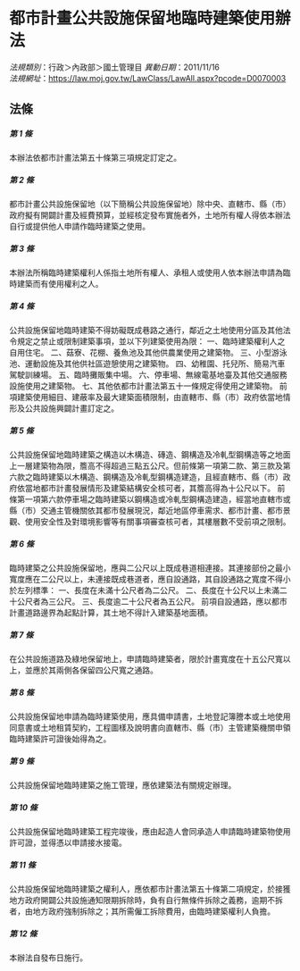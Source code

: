 # 都市計畫公共設施保留地臨時建築使用辦法

*法規類別*：行政＞內政部＞國土管理目
*異動日期*：2011/11/16  
*法規網址*：https://law.moj.gov.tw/LawClass/LawAll.aspx?pcode=D0070003



## 法條
##### 第 1 條
本辦法依都市計畫法第五十條第三項規定訂定之。

##### 第 2 條
都市計畫公共設施保留地（以下簡稱公共設施保留地）除中央、直轄市、縣（市）政府擬有開闢計畫及經費預算，並經核定發布實施者外，土地所有權人得依本辦法自行或提供他人申請作臨時建築之使用。

##### 第 3 條
本辦法所稱臨時建築權利人係指土地所有權人、承租人或使用人依本辦法申請為臨時建築而有使用權利之人。

##### 第 4 條
公共設施保留地臨時建築不得妨礙既成巷路之通行，鄰近之土地使用分區及其他法令規定之禁止或限制建築事項，並以下列建築使用為限：
一、臨時建築權利人之自用住宅。
二、菇寮、花棚、養魚池及其他供農業使用之建築物。
三、小型游泳池、運動設施及其他供社區遊憩使用之建築物。
四、幼稚園、托兒所、簡易汽車駕駛訓練場。
五、臨時攤販集中場。
六、停車場、無線電基地臺及其他交通服務設施使用之建築物。
七、其他依都市計畫法第五十一條規定得使用之建築物。
前項建築使用細目、建蔽率及最大建築面積限制，由直轄市、縣（市）政府依當地情形及公共設施興闢計畫訂定之。

##### 第 5 條
公共設施保留地臨時建築之構造以木構造、磚造、鋼構造及冷軋型鋼構造等之地面上一層建築物為限，簷高不得超過三點五公尺。但前條第一項第二款、第三款及第六款之臨時建築以木構造、鋼構造及冷軋型鋼構造建造，且經直轄市、縣（市）政府依當地都市計畫發展情形及建築結構安全核可者，其簷高得為十公尺以下。
前條第一項第六款停車場之臨時建築以鋼構造或冷軋型鋼構造建造，經當地直轄市或縣（市）交通主管機關依其都市發展現況，鄰近地區停車需求、都市計畫、都市景觀、使用安全性及對環境影響等有關事項審查核可者，其樓層數不受前項之限制。

##### 第 6 條
臨時建築之公共設施保留地，應與二公尺以上既成巷道相連接。其連接部份之最小寬度應在二公尺以上，未連接既成巷道者，應自設通路，其自設通路之寬度不得小於左列標準：
一、長度在未滿十公尺者為二公尺。
二、長度在十公尺以上未滿二十公尺者為三公尺。
三、長度逾二十公尺者為五公尺。
前項自設通路，應以都市計畫道路邊界為起點計算，其土地不得計入建築基地面積。

##### 第 7 條
在公共設施道路及綠地保留地上，申請臨時建築者，限於計畫寬度在十五公尺寬以上，並應於其兩側各保留四公尺寬之通路。

##### 第 8 條
公共設施保留地申請為臨時建築使用，應具備申請書，土地登記簿謄本或土地使用同意書或土地租賃契約，工程圖樣及說明書向直轄市、縣（市）主管建築機關申領臨時建築許可證後始得為之。

##### 第 9 條
公共設施保留地臨時建築之施工管理，應依建築法有關規定辦理。

##### 第 10 條
公共設施保留地臨時建築工程完竣後，應由起造人會同承造人申請臨時建築物使用許可證，並得憑以申請接水接電。

##### 第 11 條
公共設施保留地臨時建築之權利人，應依都市計畫法第五十條第二項規定，於接獲地方政府開闢公共設施通知限期拆除時，負有自行無條件拆除之義務，逾期不拆者，由地方政府強制拆除之；其所需僱工拆除費用，由臨時建築權利人負擔。

##### 第 12 條
本辦法自發布日施行。


